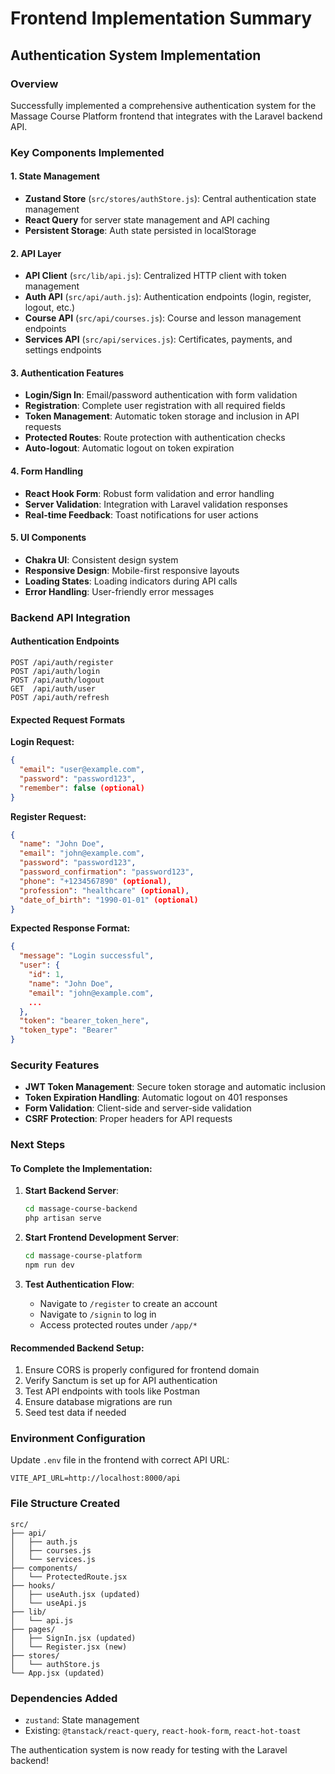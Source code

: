 # Frontend Implementation Summary

## Authentication System Implementation

### Overview
Successfully implemented a comprehensive authentication system for the Massage Course Platform frontend that integrates with the Laravel backend API.

### Key Components Implemented

#### 1. State Management
- **Zustand Store** (`src/stores/authStore.js`): Central authentication state management
- **React Query** for server state management and API caching
- **Persistent Storage**: Auth state persisted in localStorage

#### 2. API Layer
- **API Client** (`src/lib/api.js`): Centralized HTTP client with token management
- **Auth API** (`src/api/auth.js`): Authentication endpoints (login, register, logout, etc.)
- **Course API** (`src/api/courses.js`): Course and lesson management endpoints
- **Services API** (`src/api/services.js`): Certificates, payments, and settings endpoints

#### 3. Authentication Features
- **Login/Sign In**: Email/password authentication with form validation
- **Registration**: Complete user registration with all required fields
- **Token Management**: Automatic token storage and inclusion in API requests
- **Protected Routes**: Route protection with authentication checks
- **Auto-logout**: Automatic logout on token expiration

#### 4. Form Handling
- **React Hook Form**: Robust form validation and error handling
- **Server Validation**: Integration with Laravel validation responses
- **Real-time Feedback**: Toast notifications for user actions

#### 5. UI Components
- **Chakra UI**: Consistent design system
- **Responsive Design**: Mobile-first responsive layouts
- **Loading States**: Loading indicators during API calls
- **Error Handling**: User-friendly error messages

### Backend API Integration

#### Authentication Endpoints
```
POST /api/auth/register
POST /api/auth/login
POST /api/auth/logout
GET  /api/auth/user
POST /api/auth/refresh
```

#### Expected Request Formats

**Login Request:**
```json
{
  "email": "user@example.com",
  "password": "password123",
  "remember": false (optional)
}
```

**Register Request:**
```json
{
  "name": "John Doe",
  "email": "john@example.com",
  "password": "password123",
  "password_confirmation": "password123",
  "phone": "+1234567890" (optional),
  "profession": "healthcare" (optional),
  "date_of_birth": "1990-01-01" (optional)
}
```

**Expected Response Format:**
```json
{
  "message": "Login successful",
  "user": {
    "id": 1,
    "name": "John Doe",
    "email": "john@example.com",
    ...
  },
  "token": "bearer_token_here",
  "token_type": "Bearer"
}
```

### Security Features
- **JWT Token Management**: Secure token storage and automatic inclusion
- **Token Expiration Handling**: Automatic logout on 401 responses
- **Form Validation**: Client-side and server-side validation
- **CSRF Protection**: Proper headers for API requests

### Next Steps

#### To Complete the Implementation:

1. **Start Backend Server**: 
   ```bash
   cd massage-course-backend
   php artisan serve
   ```

2. **Start Frontend Development Server**:
   ```bash
   cd massage-course-platform
   npm run dev
   ```

3. **Test Authentication Flow**:
   - Navigate to `/register` to create an account
   - Navigate to `/signin` to log in
   - Access protected routes under `/app/*`

#### Recommended Backend Setup:
1. Ensure CORS is properly configured for frontend domain
2. Verify Sanctum is set up for API authentication
3. Test API endpoints with tools like Postman
4. Ensure database migrations are run
5. Seed test data if needed

### Environment Configuration
Update `.env` file in the frontend with correct API URL:
```
VITE_API_URL=http://localhost:8000/api
```

### File Structure Created
```
src/
├── api/
│   ├── auth.js
│   ├── courses.js
│   └── services.js
├── components/
│   └── ProtectedRoute.jsx
├── hooks/
│   ├── useAuth.jsx (updated)
│   └── useApi.js
├── lib/
│   └── api.js
├── pages/
│   ├── SignIn.jsx (updated)
│   └── Register.jsx (new)
├── stores/
│   └── authStore.js
└── App.jsx (updated)
```

### Dependencies Added
- `zustand`: State management
- Existing: `@tanstack/react-query`, `react-hook-form`, `react-hot-toast`

The authentication system is now ready for testing with the Laravel backend!
